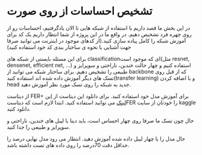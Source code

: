 # تشخیص احساسات از روی صورت

در  این بخش ما قصد داریم با استفاده از شبکه هایی تا الان یادگرفتیم، احساسات رو از روی چهره فرد تشخیص دهیم. در واقع ما در این پروژه از شما انتظار داریم یک کد برای آموزش شبکه را کامل پیاده سازی کنید.(از کدهای موجود در اینترنت می توانید صرفا جهت آشنایی با نحوه ی ساختار بندی کد خود استفاده کنید)

 برای این مسئله بایستی از شبکه های classificationای که موجود است(مثل resnet, densenet, efficient net, ...) استفاده کنیم و چهار حالت خندین، ناراحتی و سوپرایز و طبیعی را تشخیص دهیم. برای ساختار شبکه می توانید از backbone که از قبل روی تسک های دیگر آموزش داده شده اند استفاده کنید(transfer learning) و با اضافه کردن head جدید به شبکه را روی تسک مورد نظر آموزش دهید.

 از دیتاست FER+ برای آموزش مدل خود استفاده کنید. برای دانلود این دیتاست  از [این لینک](https://colab.research.google.com/drive/1Krp2hQUz5AGnnSJbp2dKSXefdfN6fQ4i) می توانید استفاده کنید. ابتدا لازم است که دیتاستFER را خودتان از سایت kaggle دانلود کنید. 

 حال چون تسک ما صرفا  روی چهار احساس است، باید دیتا با لیبل های خندین، ناراحتی و سوپرایز و طبیعی را جدا کنید.  

 حال مدل را با چهار لیبل داده شده آموزش دهید. انتظار می رود مدل نهایی  درصد را حداقل دقت 70درصد را روی داده های تست داشته باشد.